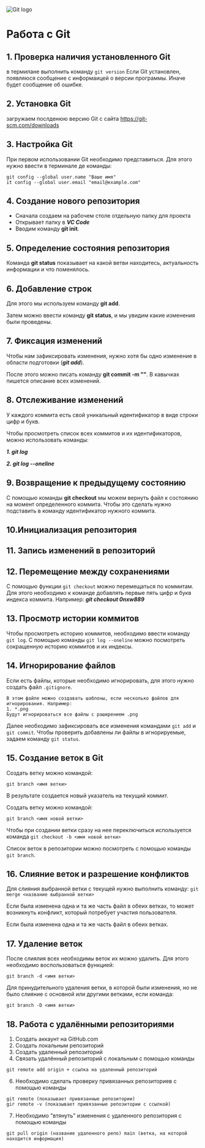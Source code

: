 ![Git logo](640px-Git-logo.png)
# Работа с Git

## 1. Проверка наличия установленного Git

в термилане выполнить команду  `git version`
Если Git установлен, появляюся сообщение с информаицей о версии программы. Иначе будет сообщение об ошибке.

## 2. Установка Git
загружаем послденюю версию Git с сайта https://git-scm.com/downloads 

## 3. Настройка Git
При первом использовании Git необходимо представиться. Для этого нужно ввести в терминале де команды:
```
git config --global user.name "Ваше имя"
it config --global user.email "email@example.com"
```

## 4. Создание нового репозитория
* Сначала создаем на рабочем столе отдельную папку для проекта
* Открывает папку в ***VC Code*** 
* Вводим команду **git init**. 

## 5. Определение состояния репозитория
Команда **git status** показывает на какой ветви находитесь, актуальность информации и что поменялось.

## 6. Добавление строк
Для этого мы используем команду **git add**. 

Затем можно ввести команду **git status**, и мы увидим какие изменения были проведены.

## 7. Фиксация изменений
Чтобы нам зафиксировать изменения, нужно хотя бы одно изменение в области подготовки (***git add***). 

После этого можно писать команду **git commit -m ""**. В кавычках пишется описание всех изменений.

## 8. Отслеживание изменений
У каждого коммита есть свой уникальный идентификатор в виде строки цифр и букв. 

Чтобы просмотреть список всех коммитов и их идентификаторов, можно использовать команды: 

***1. git log*** 

***2. git log --oneline***

## 9. Возвращение к предыдущему состоянию
С помощью команды **git checkout** мы можем вернуть файл к состоянию на момент определенного коммита. Чтобы это сделать нужно подставить в команду идентификатор нужного коммита.

## 10.Инициализация репозитория
## 11. Запись изменений в репозиторий
## 12. Перемещение между сохранениями
С помощью функции `git checkout` можно перемещаться по коммитам.
Для этого необходимо к команде добавлять первые пять цифр и букв индекса коммита. Например:
***git checkout 0nxw889***
## 13. Просмотр истории коммитов
Чтобы просмотреть историю коммитов, необходимо ввести команду `git log`. 
С помощью команды `git log --oneline` можно посмотреть сокращенную историю коммитов и их индексы.
## 14. Игнорирование файлов
Если есть файлы, которые необходимо игнорировать, для этого нужно создать файл `.gitignore`. 
```
В этом файле можно создавать шаблоны, если несколько файлов для игнорирования. Например:
1. *.png
Будут игнорироваться все файлы с раширением .png
```
Далее необходимо зафиксировать все изменения командами `git add` и `git commit`. Чтобы проверить добавлены ли файлы в игнорируемые, задаем команду `git status`.

## 15. Создание веток в Git
Создать ветку можно командой:
```
git branch <имя ветки>
```
В результате создается новый указатель на текущий коммит.

Создать ветку можно командой:
```
git branch <имя новой ветки>
```
Чтобы при создании ветки сразу на нее переключиться используется команда `git checkout -b <имя новой ветки>`

Список веток в репозитории можно посмотреть с помощью команды `git branch`.

## 16. Слияние веток и разрешение конфликтов
Для слияния выбранной ветки с текущей нужно выполнить команду:
`git merge <название выбранной ветки>`

Если была изменена одна и та же часть файл в обеих ветках, то может возникнуть конфликт, который потребует участия пользователя.

Если была изменена одна и та же часть файл в обеих ветках.

## 17. Удаление веток
После слиялия всех необходимы веток их можно удалить. Для этого необходимо воспользоваться функцией:
```
git branch -d <имя ветки>
```
Для принудительного удаления ветки, в которой были изменения, но не было слияние с основной или другими ветками, если команда:
```
git branch -D <имя ветки>
```
## 18. Работа с удалёнными репозиториями
1. Создать аккаунт на GitHub.com
2. Создать локальным репозиторий 
4. Создать удаленный репозиторий
5. Связать удалённый репозиторий с локальным с помощью команды
```
git remote add origin + ссылка на удаленный репозиторий
```
6. Необходимо сделать проверку привязанных репозиториев с помощью команды 
```
git remote (показывает привязанные репозитории)
gir remote -v (показывает привязанные репозитории с ссылкой)
```
7. Необходимо "втянуть" изменения с удаленного репозитория с помощью команды 
```
git pull origin (название удаленного репо) main (ветка, на которой находится информация)
```
